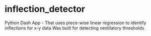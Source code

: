 # inflection_detector
Python Dash App - That uses piece-wise linear regression to identify inflections for x-y data 
Was built for detecting ventilatory thresholds
